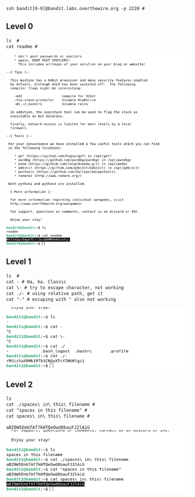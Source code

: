 

```shell
ssh bandit[0-9]@bandit.labs.overthewire.org -p 2220 #
```

## Level 0

```shell
ls  #
cat readme #
```
![level0](screenshots/level0.png)

## Level 1

```shell
ls  #
cat - # Ha, ha. Classic
cat \- # try to escape character, not working
cat ./- # using relative path, get it
cat "-" # escaping with " also not working
```
![level1](screenshots/level1.png)

## Level 2

```shell
ls
cat ./spaces\ in\ this\ filename #
cat "spaces in this filename" #
cat spaces\ in\ this\ filename #
```
``aBZ0W5EmUfAf7kHTQeOwd8bauFJ2lAiG``
![level2](screenshots/level2.png)